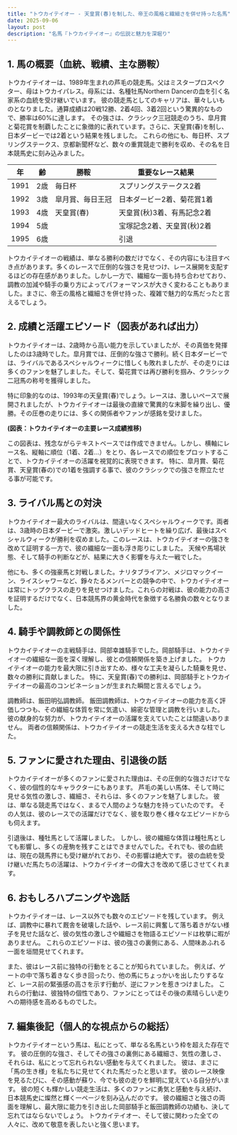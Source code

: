 ```yaml
---
title: "トウカイテイオー - 天皇賞(春)を制した、帝王の風格と繊細さを併せ持った名馬"
date: 2025-09-06
layout: post
description: "名馬『トウカイテイオー』の伝説と魅力を深堀り"
---
```


## 1. 馬の概要（血統、戦績、主な勝鞍）

トウカイテイオーは、1989年生まれの芦毛の競走馬。父はミスタープロスペクター、母はトウカイパレス。母系には、名種牡馬Northern Dancerの血を引く名家系の血統を受け継いでいます。  彼の競走馬としてのキャリアは、華々しいものとなりました。通算成績は20戦12勝、2着4回、3着2回という驚異的なもので、勝率は60%に達します。  その強さは、クラシック三冠競走のうち、皐月賞と菊花賞を制覇したことに象徴的に表れています。さらに、天皇賞(春)を制し、日本ダービーでは2着という結果を残しました。  これらの他にも、毎日杯、スプリングステークス、京都新聞杯など、数々の重賞競走で勝利を収め、その名を日本競馬史に刻み込みました。


| 年 | 齢 | 勝鞍 | 重要なレース結果 |
|---|---|---|---|
| 1991 | 2歳 |  毎日杯 |  スプリングステークス2着 |
| 1992 | 3歳 | 皐月賞、毎日王冠 | 日本ダービー2着、菊花賞1着 |
| 1993 | 4歳 | 天皇賞(春) |  天皇賞(秋)3着、有馬記念2着 |
| 1994 | 5歳 |  |  宝塚記念2着、天皇賞(秋)2着 |
| 1995 | 6歳 |  |  引退 |


トウカイテイオーの戦績は、単なる勝利の数だけでなく、その内容にも注目すべき点があります。多くのレースで圧倒的な強さを見せつけ、レース展開を支配するほどの存在感がありました。しかし一方で、繊細な一面も持ち合わせており、調教の加減や騎手の乗り方によってパフォーマンスが大きく変わることもありました。まさに、帝王の風格と繊細さを併せ持った、複雑で魅力的な馬だったと言えるでしょう。


## 2. 成績と活躍エピソード（図表があれば出力）

トウカイテイオーは、2歳時から高い能力を示していましたが、その真価を発揮したのは3歳時でした。皐月賞では、圧倒的な強さで勝利。続く日本ダービーでは、ライバルであるスペシャルウィークに惜しくも敗れましたが、その走りには多くのファンを魅了しました。そして、菊花賞では再び勝利を掴み、クラシック二冠馬の称号を獲得しました。

特に印象的なのは、1993年の天皇賞(春)でしょう。レースは、激しいペースで展開されましたが、トウカイテイオーは最後の直線で驚異的な末脚を繰り出し、優勝。その圧巻の走りには、多くの関係者やファンが感銘を受けました。

**(図表：トウカイテイオーの主要レース成績推移)**

この図表は、残念ながらテキストベースでは作成できません。しかし、横軸にレース名、縦軸に順位（1着、2着...）をとり、各レースでの順位をプロットすることで、トウカイテイオーの活躍を視覚的に表現できます。  特に、皐月賞、菊花賞、天皇賞(春の)での1着を強調する事で、彼のクラシックでの強さを際立たせる事が可能です。


## 3. ライバル馬との対決

トウカイテイオー最大のライバルは、間違いなくスペシャルウィークです。両者は、3歳時の日本ダービーで激突。激しいデッドヒートを繰り広げ、最後はスペシャルウィークが勝利を収めました。このレースは、トウカイテイオーの強さを改めて証明する一方で、彼の繊細な一面も浮き彫りにしました。  天候や馬場状態、そして騎手の判断などが、結果に大きく影響を与えた一戦でした。

他にも、多くの強豪馬と対戦しました。ナリタブライアン、メジロマックイーン、ライスシャワーなど、錚々たるメンバーとの競争の中で、トウカイテイオーは常にトップクラスの走りを見せつけました。これらの対戦は、彼の能力の高さを証明するだけでなく、日本競馬界の黄金時代を象徴する名勝負の数々となりました。


## 4. 騎手や調教師との関係性

トウカイテイオーの主戦騎手は、岡部幸雄騎手でした。岡部騎手は、トウカイテイオーの繊細な一面を深く理解し、彼との信頼関係を築き上げました。  トウカイテイオーの能力を最大限に引き出すため、様々な工夫を凝らした騎乗を見せ、数々の勝利に貢献しました。  特に、天皇賞(春)での勝利は、岡部騎手とトウカイテイオーの最高のコンビネーションが生まれた瞬間と言えるでしょう。

調教師は、飯田明弘調教師。  飯田調教師は、トウカイテイオーの能力を高く評価しつつも、その繊細な体質を常に気遣い、綿密な管理と調教を行いました。  彼の献身的な努力が、トウカイテイオーの活躍を支えていたことは間違いありません。  両者の信頼関係は、トウカイテイオーの競走生活を支える大きな柱でした。


## 5. ファンに愛された理由、引退後の話

トウカイテイオーが多くのファンに愛された理由は、その圧倒的な強さだけでなく、彼の個性的なキャラクターにもあります。  芦毛の美しい馬体、そして時に見せる気性の激しさ、繊細さ、それらは、多くのファンを魅了しました。  彼は、単なる競走馬ではなく、まるで人間のような魅力を持っていたのです。  その人気は、彼のレースでの活躍だけでなく、彼を取り巻く様々なエピソードからも伺えます。

引退後は、種牡馬として活躍しました。  しかし、彼の繊細な体質は種牡馬としても影響し、多くの産駒を残すことはできませんでした。それでも、彼の血統は、現在の競馬界にも受け継がれており、その影響は絶大です。  彼の血統を受け継いだ馬たちの活躍は、トウカイテイオーの偉大さを改めて感じさせてくれます。


## 6. おもしろハプニングや逸話

トウカイテイオーは、レース以外でも数々のエピソードを残しています。  例えば、調教中に暴れて厩舎を破壊した話や、レース前に興奮して落ち着きがない様子を見せた話など、彼の気性の激しさや繊細さを物語るエピソードは枚挙に暇がありません。  これらのエピソードは、彼の強さの裏側にある、人間味あふれる一面を垣間見せてくれます。

また、彼はレース前に独特の行動をとることが知られていました。  例えば、ゲートの中で落ち着きなく歩き回ったり、他の馬にちょっかいを出したりするなど、レース前の緊張感の高さを示す行動が、逆にファンを惹きつけました。  これらの行動は、彼独特の個性であり、ファンにとってはその後の素晴らしい走りへの期待感を高めるものでした。


## 7. 編集後記（個人的な視点からの総括）

トウカイテイオーという馬は、私にとって、単なる名馬という枠を超えた存在です。  彼の圧倒的な強さ、そしてその強さの裏側にある繊細さ、気性の激しさ、それらは、私にとって忘れられない感動を与えてくれました。  彼は、まさに「馬の生き様」を私たちに見せてくれた馬だったと思います。  彼のレース映像を見るたびに、その感動が蘇り、今でも彼の走りを鮮明に覚えている自分がいます。  彼の短くも輝かしい競走生活は、多くのファンに勇気と感動を与え続け、日本競馬史に燦然と輝く一ページを刻み込んだのです。  彼の繊細さと強さの両面を理解し、最大限に能力を引き出した岡部騎手と飯田調教師の功績も、決して忘れてはならないでしょう。  トウカイテイオー、そして彼に関わった全ての人々に、改めて敬意を表したいと強く思います。
